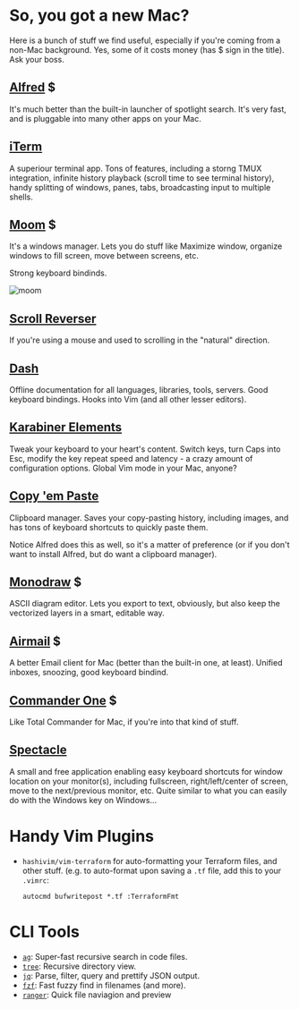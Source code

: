 # So, you got a new Mac?

Here is a bunch of stuff we find useful, especially if you're coming from a non-Mac background.
Yes, some of it costs money (has $ sign in the title). Ask your boss.

## [Alfred](https://www.alfredapp.com/) $

It's much better than the built-in launcher of spotlight search. It's very fast, and is pluggable into many other apps on your Mac.

## [iTerm](https://www.iterm2.com/features.html)

A superiour terminal app. Tons of features, including a storng TMUX integration, infinite history playback (scroll time to see terminal history), handy splitting of windows, panes, tabs, broadcasting input to multiple shells.

## [Moom](https://manytricks.com/moom/) $

It's a windows manager. Lets you do stuff like Maximize window, organize windows to fill screen, move between screens, etc.

Strong keyboard bindinds.

![moom](https://manytricks.com/moom/images/grid.png)

## [Scroll Reverser](https://pilotmoon.com/link/scrollreverser)

If you're using a mouse and used to scrolling in the "natural" direction.

## [Dash](https://kapeli.com/dash)

Offline documentation for all languages, libraries, tools, servers. Good keyboard bindings. Hooks into Vim (and all other lesser editors).

## [Karabiner Elements](https://github.com/tekezo/Karabiner-Elements/blob/master/README.md)

Tweak your keyboard to your heart's content. Switch keys, turn Caps into Esc, modify the key repeat speed and latency - a crazy amount of configuration options. Global Vim mode in your Mac, anyone?

## [Copy 'em Paste](http://www.apprywhere.com/copy-em-paste.html)

Clipboard manager. Saves your copy-pasting history, including images, and has tons of keyboard shortcuts to quickly paste them.

Notice Alfred does this as well, so it's a matter of preference (or if you don't want to install Alfred, but do want a clipboard manager).

## [Monodraw](https://monodraw.helftone.com/) $

ASCII diagram editor. Lets you export to text, obviously, but also keep the vectorized layers in a smart, editable way.

## [Airmail](http://airmailapp.com/) $

A better Email client for Mac (better than the built-in one, at least). Unified inboxes, snoozing, good keyboard bindind.

## [Commander One](https://itunes.apple.com/us/app/commander-one-dual-pane-file-manager/id1035236694?mt=12) $

Like Total Commander for Mac, if you're into that kind of stuff.

## [Spectacle](https://www.spectacleapp.com/)

A small and free application enabling easy keyboard shortcuts for window location on your monitor(s), including fullscreen, right/left/center of screen, move to the next/previous monitor, etc. Quite similar to what you can easily do with the Windows key on Windows...

# Handy Vim Plugins

- `hashivim/vim-terraform` for auto-formatting your Terraform files, and other stuff.
    (e.g. to auto-format upon saving a `.tf` file, add this to your `.vimrc`:

      autocmd bufwritepost *.tf :TerraformFmt

# CLI Tools
* [`ag`](https://github.com/ggreer/the_silver_searcher): Super-fast recursive search in code files.
* [`tree`](http://brewformulas.org/Tree): Recursive directory view.
* [`jq`](https://stedolan.github.io/jq/): Parse, filter, query and prettify JSON output.
* [`fzf`](https://github.com/junegunn/fzf): Fast fuzzy find in filenames (and more).
* [`ranger`](https://github.com/ranger/ranger): Quick file naviagion and preview
